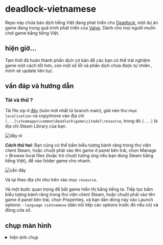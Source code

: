 # deadlock-vietnamese

Repo này chứa bản dịch tiếng Việt đang phát triển cho [Deadlock](https://store.steampowered.com/app/1422450), một dự án game đang trong quá trình phát triển của [Valve](https://valvesoftware.com/). Dành cho mọi người muốn chơi game bằng tiếng Việt.

## hiện giờ...

Tạm thời đã hoàn thành phần dịch cơ bản để các bạn có thể trải nghiệm game một cách tốt hơn, còn một số lỗi và phần dịch chưa được tự nhiên , mình sẽ update liên tục.

## vấn đáp và hướng dẫn

### Tải và thử ?

Tải file zip ở [đây](https://github.com/TruongDucDuong1109/DeadLock-Vietnamese/archive/refs/heads/main.zip) (luôn mới nhất từ branch main), giải nén thư mục `localization` và copy/move vào địa chỉ `[...]\steamapps\common\Deadlock\game\citadel\resource`, trong đó `[...]` là địa chỉ Steam Library của bạn.

![đây nì](https://github.com/user-attachments/assets/e2555dec-0f38-4d87-8cc8-023dcccefeb4)

**_Cách thứ hai_**: Bạn cũng có thể bấm biểu tượng bánh răng trong thư viện client Steam, hoặc chuột phải vào tên game ở panel bên trái, chọn Manage > Browse local files (hoặc trỏ chuột tương ứng nếu bạn dùng Steam bằng tiếng Việt), để vào folder game cho nhanh.

![vẫn đây](https://github.com/user-attachments/assets/6d2e802d-6d76-4b0b-ab0b-820efa980da9)

Và lại theo địa chỉ như trên vào mục `resource`.

Và một bước quan trọng để bắt game hiển thị bằng tiếng ta. Tiếp tục bấm biểu tượng bánh răng trong thư viện client Steam, hoặc chuột phải vào tên game ở panel bên trái, chọn Properties, và bạn dán dòng này vào Launch options: `-language vietnamese` (dán nối tiếp các options trước đó nếu có) và đóng cửa sổ.

## chụp màn hình

<details>
  <summary>hiện ảnh chụp</summary>
<hr>
  
![items](https://github.com/user-attachments/assets/036f7d7b-c5ca-4de6-b07e-f6a38d9f7eeb)
![lore](https://github.com/user-attachments/assets/42569e93-c742-45fe-b7c5-0831e385834b)
![Main](https://github.com/user-attachments/assets/678d6d5d-836f-415b-8165-84d09422ad9f)
![setting](https://github.com/user-attachments/assets/36e65737-a771-4dd6-a354-e511bae37721)
